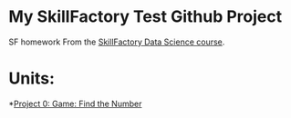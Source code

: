 # My SkillFactory Test Github Project
SF homework
From the [SkillFactory Data Science course](https://skillfactory.ru/data-scientist).

# Units:
*[Project 0: Game: Find the Number](https://github.com/dzianisblr/sf_dspro/blob/IDE/game_v2.py)
